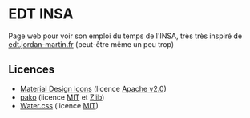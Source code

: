 # EDT INSA

Page web pour voir son emploi du temps de l'INSA, très très inspiré de [edt.jordan-martin.fr](https://edt.jordan-martin.fr/) (peut-être même un peu trop)

## Licences
- [Material Design Icons](https://material.io/resources/icons/) (licence [Apache v2.0](https://www.apache.org/licenses/LICENSE-2.0.html))
- [pako](https://github.com/nodeca/pako#readme) (licence [MIT](https://github.com/nodeca/pako/blob/master/LICENSE) et [Zlib](https://github.com/nodeca/pako/tree/master/lib/zlib#readme))
- [Water.css](https://github.com/kognise/water.css) (licence [MIT](https://github.com/kognise/water.css/blob/master/LICENSE.md))

